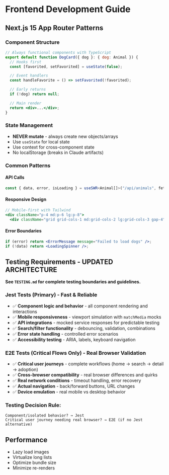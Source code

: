 # Frontend Development Guide

## Next.js 15 App Router Patterns

### Component Structure

```jsx
// Always functional components with TypeScript
export default function DogCard({ dog }: { dog: Animal }) {
  // Hooks first
  const [favorited, setFavorited] = useState(false);

  // Event handlers
  const handleFavorite = () => setFavorited(!favorited);

  // Early returns
  if (!dog) return null;

  // Main render
  return <div>...</div>;
}
```

### State Management

- **NEVER mutate** - always create new objects/arrays
- Use `useState` for local state
- Use context for cross-component state
- No localStorage (breaks in Claude artifacts)

### Common Patterns

#### API Calls

```typescript
const { data, error, isLoading } = useSWR<Animal[]>("/api/animals", fetcher);
```

#### Responsive Design

```jsx
// Mobile-first with Tailwind
<div className="p-4 md:p-6 lg:p-8">
  <div className="grid grid-cols-1 md:grid-cols-2 lg:grid-cols-3 gap-4">
```

#### Error Boundaries

```jsx
if (error) return <ErrorMessage message="Failed to load dogs" />;
if (!data) return <LoadingSpinner />;
```

## Testing Requirements - UPDATED ARCHITECTURE

**See `TESTING.md` for complete testing boundaries and guidelines.**

### Jest Tests (Primary) - Fast & Reliable
- ✅ **Component logic and behavior** - all component rendering and interactions  
- ✅ **Mobile responsiveness** - viewport simulation with `matchMedia` mocks
- ✅ **API integrations** - mocked service responses for predictable testing
- ✅ **Search/filter functionality** - debouncing, validation, combinations
- ✅ **Error state handling** - controlled error scenarios
- ✅ **Accessibility testing** - ARIA, labels, keyboard navigation

### E2E Tests (Critical Flows Only) - Real Browser Validation
- ✅ **Critical user journeys** - complete workflows (home → search → detail → adoption)
- ✅ **Cross-browser compatibility** - real browser differences and quirks
- ✅ **Real network conditions** - timeout handling, error recovery
- ✅ **Actual navigation** - back/forward buttons, URL changes
- ✅ **Device emulation** - real mobile vs desktop behavior

### Testing Decision Rule:
```
Component/isolated behavior? → Jest
Critical user journey needing real browser? → E2E (if no Jest alternative)
```

## Performance

- Lazy load images
- Virtualize long lists
- Optimize bundle size
- Minimize re-renders
